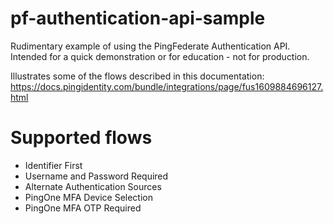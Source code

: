 # pf-authentication-api-sample

Rudimentary example of using the PingFederate Authentication API.  Intended for a quick demonstration or for education - not for production.

Illustrates some of the flows described in this documentation: https://docs.pingidentity.com/bundle/integrations/page/fus1609884696127.html

# Supported flows

* Identifier First
* Username and Password Required
* Alternate Authentication Sources
* PingOne MFA Device Selection
* PingOne MFA OTP Required
